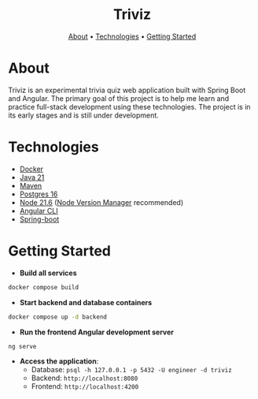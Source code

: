 <h1 align="center">Triviz</h1>

<p align="center">
  <a href="#about">About</a> •
  <a href="#technologies">Technologies</a> •
  <a href="#getting-started">Getting Started</a>
</p>

# About

Triviz is an experimental trivia quiz web application built with Spring Boot and Angular. The primary goal of this project is to help me learn and practice full-stack development using these technologies. The project is in its early stages and is still under development.

# Technologies

* [Docker](https://www.docker.com/)
* [Java 21](https://openjdk.org/projects/jdk/21/)
* [Maven](https://maven.apache.org/download.cgi)
* [Postgres 16](https://www.postgresql.org/)
* [Node 21.6](https://nodejs.org/en/) ([Node Version Manager](https://github.com/nvm-sh/nvm) recommended)
* [Angular CLI](https://angular.dev/tools/cli)
* [Spring-boot](https://spring.io/)

# Getting Started

* **Build all services**
```bash
docker compose build
```
* **Start backend and database containers**
```bash
docker compose up -d backend
```
* **Run the frontend Angular development server**
```bash
ng serve
```
* **Access the application**:
  * Database: `psql -h 127.0.0.1 -p 5432 -U engineer -d triviz`
  * Backend: `http://localhost:8080`
  * Frontend: `http://localhost:4200`
